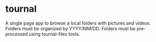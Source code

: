 # tournal

A single page app to browse a local folders with pictures and videos. Folders must be organized by YYYY/MM/DD. Folders must be pre-processed using tournal-files tools.

